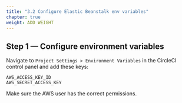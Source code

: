 ```yaml
---
title: "3.2 Configure Elastic Beanstalk env variables"
chapter: true
weight: ADD WEIGHT
---
```


## Step 1 &mdash; Configure environment variables

Navigate to `Project Settings > Environment Variables` in the CircleCI control panel and add these keys:

```
AWS_ACCESS_KEY_ID
AWS_SECRET_ACCESS_KEY
```

Make sure the AWS user has the correct permissions.